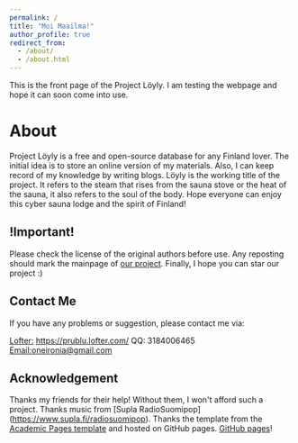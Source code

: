 ```yaml
---
permalink: /
title: "Moi Maailma!"
author_profile: true
redirect_from: 
  - /about/
  - /about.html
---
```


This is the front page of the Project Löyly. I am testing the webpage and hope it can soon come into use.

About
======
Project Löyly is a free and open-source database for any Finland lover. The initial idea is to store an online version of my materials. Also, I can keep record of my knowledge by writing blogs. 
Löyly is the working title of the project. It refers to the steam that rises from the sauna stove or the heat of the sauna, it also refers to the soul of the body. Hope everyone can enjoy this cyber sauna lodge and the spirit of Finland!

!Important!
------
Please check the license of the original authors before use. Any reposting should mark the mainpage of [our project](https://github.com/Oneironia/PruBlu). Finally, I hope you can star our project :)

Contact Me
------
If you have any problems or suggestion, please contact me via:
<!-- TODO: update in sidebar -->
[Lofter:](https://prublu.lofter.com/) https://prublu.lofter.com/
QQ: 3184006465
[Email:](oneironia@gmail.com)oneironia@gmail.com

Acknowledgement
------
Thanks my friends for their help! Without them, I won't afford such a project.
Thanks music from [Supla RadioSuomipop] (https://www.supla.fi/radiosuomipop).
Thanks the template from the [Academic Pages template](https://github.com/academicpages/academicpages.github.io) and hosted on GitHub pages. [GitHub pages](https://pages.github.com)!


